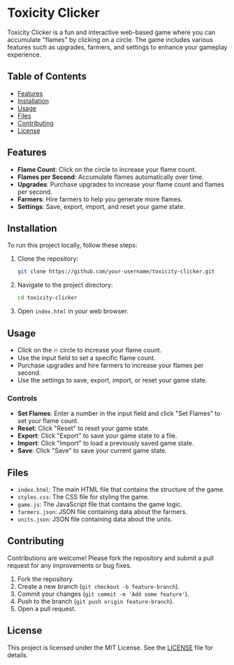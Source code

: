 # Toxicity Clicker

Toxicity Clicker is a fun and interactive web-based game where you can accumulate "flames" by clicking on a circle. The game includes various features such as upgrades, farmers, and settings to enhance your gameplay experience.

## Table of Contents

- [Features](#features)
- [Installation](#installation)
- [Usage](#usage)
- [Files](#files)
- [Contributing](#contributing)
- [License](#license)

## Features

- **Flame Count**: Click on the circle to increase your flame count.
- **Flames per Second**: Accumulate flames automatically over time.
- **Upgrades**: Purchase upgrades to increase your flame count and flames per second.
- **Farmers**: Hire farmers to help you generate more flames.
- **Settings**: Save, export, import, and reset your game state.

## Installation

To run this project locally, follow these steps:

1. Clone the repository:
    ```sh
    git clone https://github.com/your-username/toxicity-clicker.git
    ```
2. Navigate to the project directory:
    ```sh
    cd toxicity-clicker
    ```
3. Open `index.html` in your web browser.

## Usage

- Click on the 🔥 circle to increase your flame count.
- Use the input field to set a specific flame count.
- Purchase upgrades and hire farmers to increase your flames per second.
- Use the settings to save, export, import, or reset your game state.

### Controls

- **Set Flames**: Enter a number in the input field and click "Set Flames" to set your flame count.
- **Reset**: Click "Reset" to reset your game state.
- **Export**: Click "Export" to save your game state to a file.
- **Import**: Click "Import" to load a previously saved game state.
- **Save**: Click "Save" to save your current game state.

## Files

- `index.html`: The main HTML file that contains the structure of the game.
- `styles.css`: The CSS file for styling the game.
- `game.js`: The JavaScript file that contains the game logic.
- `farmers.json`: JSON file containing data about the farmers.
- `units.json`: JSON file containing data about the units.

## Contributing

Contributions are welcome! Please fork the repository and submit a pull request for any improvements or bug fixes.

1. Fork the repository.
2. Create a new branch (`git checkout -b feature-branch`).
3. Commit your changes (`git commit -m 'Add some feature'`).
4. Push to the branch (`git push origin feature-branch`).
5. Open a pull request.

## License

This project is licensed under the MIT License. See the [LICENSE](LICENSE) file for details.